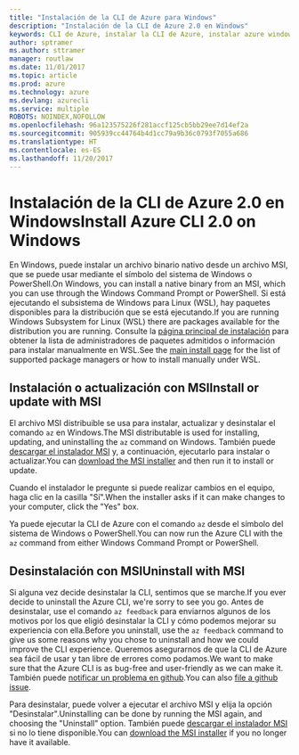 ```yaml
---
title: "Instalación de la CLI de Azure para Windows"
description: "Instalación de la CLI de Azure 2.0 en Windows"
keywords: CLI de Azure, instalar la CLI de Azure, instalar azure windows, azure cli windows, azure windows
author: sptramer
ms.author: sttramer
manager: routlaw
ms.date: 11/01/2017
ms.topic: article
ms.prod: azure
ms.technology: azure
ms.devlang: azurecli
ms.service: multiple
ROBOTS: NOINDEX,NOFOLLOW
ms.openlocfilehash: 96a123575226f281accf125cb5bb29ee7d14ef2a
ms.sourcegitcommit: 905939cc44764b4d1cc79a9b36c0793f7055a686
ms.translationtype: HT
ms.contentlocale: es-ES
ms.lasthandoff: 11/20/2017
---
```

# <a name="install-azure-cli-20-on-windows"></a><span data-ttu-id="d614d-104">Instalación de la CLI de Azure 2.0 en Windows</span><span class="sxs-lookup"><span data-stu-id="d614d-104">Install Azure CLI 2.0 on Windows</span></span>

<span data-ttu-id="d614d-105">En Windows, puede instalar un archivo binario nativo desde un archivo MSI, que se puede usar mediante el símbolo del sistema de Windows o PowerShell.</span><span class="sxs-lookup"><span data-stu-id="d614d-105">On Windows, you can install a native binary from an MSI, which you can use through the Windows Command Prompt or PowerShell.</span></span> <span data-ttu-id="d614d-106">Si está ejecutando el subsistema de Windows para Linux (WSL), hay paquetes disponibles para la distribución que se está ejecutando.</span><span class="sxs-lookup"><span data-stu-id="d614d-106">If you are running Windows Subsystem for Linux (WSL) there are packages available for the distribution you are running.</span></span> <span data-ttu-id="d614d-107">Consulte la [página principal de instalación](install-azure-cli.md) para obtener la lista de administradores de paquetes admitidos o información para instalar manualmente en WSL.</span><span class="sxs-lookup"><span data-stu-id="d614d-107">See the [main install page](install-azure-cli.md) for the list of supported package managers or how to install manually under WSL.</span></span>

## <a name="install-or-update-with-msi"></a><span data-ttu-id="d614d-108">Instalación o actualización con MSI</span><span class="sxs-lookup"><span data-stu-id="d614d-108">Install or update with MSI</span></span>

<span data-ttu-id="d614d-109">El archivo MSI distribuible se usa para instalar, actualizar y desinstalar el comando `az` en Windows.</span><span class="sxs-lookup"><span data-stu-id="d614d-109">The MSI distributable is used for installing, updating, and uninstalling the `az` command on Windows.</span></span> <span data-ttu-id="d614d-110">También puede [descargar el instalador MSI](https://aka.ms/InstallAzureCliWindows) y, a continuación, ejecutarlo para instalar o actualizar.</span><span class="sxs-lookup"><span data-stu-id="d614d-110">You can [download the MSI installer](https://aka.ms/InstallAzureCliWindows) and then run it to install or update.</span></span>

<span data-ttu-id="d614d-111">Cuando el instalador le pregunte si puede realizar cambios en el equipo, haga clic en la casilla "Sí".</span><span class="sxs-lookup"><span data-stu-id="d614d-111">When the installer asks if it can make changes to your computer, click the "Yes" box.</span></span>

<span data-ttu-id="d614d-112">Ya puede ejecutar la CLI de Azure con el comando `az` desde el símbolo del sistema de Windows o PowerShell.</span><span class="sxs-lookup"><span data-stu-id="d614d-112">You can now run the Azure CLI with the `az` command from either Windows Command Prompt or PowerShell.</span></span>

## <a name="uninstall-with-msi"></a><span data-ttu-id="d614d-113">Desinstalación con MSI</span><span class="sxs-lookup"><span data-stu-id="d614d-113">Uninstall with MSI</span></span>

<span data-ttu-id="d614d-114">Si alguna vez decide desinstalar la CLI, sentimos que se marche.</span><span class="sxs-lookup"><span data-stu-id="d614d-114">If you ever decide to uninstall the Azure CLI, we're sorry to see you go.</span></span> <span data-ttu-id="d614d-115">Antes de desinstalar, use el comando `az feedback` para enviarnos algunos de los motivos por los que eligió desinstalar la CLI y cómo podemos mejorar su experiencia con ella.</span><span class="sxs-lookup"><span data-stu-id="d614d-115">Before you uninstall, use the `az feedback` command to give us some reasons why you chose to uninstall and how we could improve the CLI experience.</span></span> <span data-ttu-id="d614d-116">Queremos asegurarnos de que la CLI de Azure sea fácil de usar y tan libre de errores como podamos.</span><span class="sxs-lookup"><span data-stu-id="d614d-116">We want to make sure that the Azure CLI is as bug-free and user-friendly as we can make it.</span></span> <span data-ttu-id="d614d-117">También puede [notificar un problema en github](https://github.com/Azure/azure-cli/issues).</span><span class="sxs-lookup"><span data-stu-id="d614d-117">You can also [file a github issue](https://github.com/Azure/azure-cli/issues).</span></span>

<span data-ttu-id="d614d-118">Para desinstalar, puede volver a ejecutar el archivo MSI y elija la opción "Desinstalar".</span><span class="sxs-lookup"><span data-stu-id="d614d-118">Uninstalling can be done by running the MSI again, and choosing the "Uninstall" option.</span></span> <span data-ttu-id="d614d-119">También puede [descargar el instalador MSI](https://aka.ms/InstallAzureCliWindows) si no lo tiene disponible.</span><span class="sxs-lookup"><span data-stu-id="d614d-119">You can [download the MSI installer](https://aka.ms/InstallAzureCliWindows) if you no longer have it available.</span></span>

